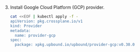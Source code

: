 
3. Install Google Cloud Platform (GCP) provider.
   ```bash
   cat <<EOF | kubectl apply -f -
   apiVersion: pkg.crossplane.io/v1
   kind: Provider
   metadata:
     name: provider-gcp
   spec:
     package: xpkg.upbound.io/upbound/provider-gcp:v0.30.0
   ```